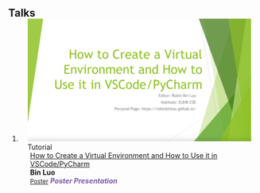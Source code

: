 <h2 id="Talks" style="margin: 2px 0px -15px;">Talks</h2>

<div class="publications">
<ol class="bibliography">


<li>
<div class="pub-row">

  <div class="col-sm-3 abbr" style="position: relative;padding-right: 15px;padding-left: 15px;">
    <img src="assets/img/Tutorial.png" class="teaser img-fluid z-depth-1">
    <abbr class="badge">Tutorial</abbr>
  </div>

  <div class="col-sm-9" style="position: relative;padding-right: 15px;padding-left: 20px;">
    <div class="title"><a href="assets/files/Anaconda+VSCode+PyCharm.pdf" target="_blank">How to Create a Virtual Environment and How to Use it in VSCode/PyCharm</a></div>
    <div class="author"><strong>Bin Luo</strong></div>
    <div class="links">
      <a href="assets/files/Anaconda+VSCode+PyCharm.pdf" class="btn btn-sm z-depth-0" role="button" target="_blank" style="font-size:12px;">Poster</a>
      <strong><i style="color:#7b5aa6">Poster Presentation</i></strong>
    </div>
  </div>
</div>
</li>

</ol>
</div>
